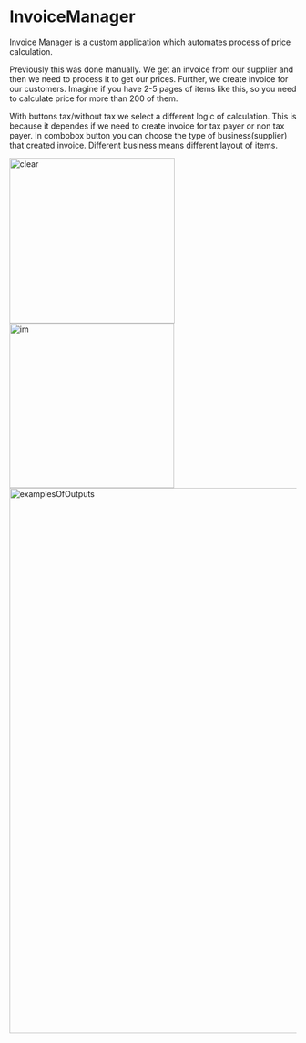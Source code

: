 # InvoiceManager

Invoice Manager is a custom application which automates process of price calculation. 

Previously this was done manually. We get an invoice from our supplier and then we need to process it to get our prices. Further, we create invoice for our customers.
Imagine if you have 2-5 pages of items like this, so you need to calculate price for more than 200 of them.

With buttons tax/without tax we select a different logic of calculation. This is because it dependes if we need to create invoice for tax payer or non tax payer.
In combobox button you can choose the type of business(supplier) that created invoice. Different business means different layout of items.

<img width="290" alt="clear" src="https://user-images.githubusercontent.com/113993988/235687863-7e1d88c6-3275-46e1-a3fb-10a231715abb.png">
<img width="289" alt="im" src="https://user-images.githubusercontent.com/113993988/235687855-00358ffd-80fe-4a83-8118-d903b2580001.png">


<img width="957" alt="examplesOfOutputs" src="https://user-images.githubusercontent.com/113993988/235686438-327b95c8-06bf-405c-acc9-6af827bb07fb.png">

